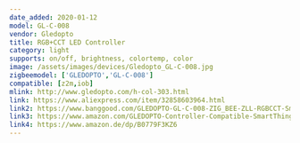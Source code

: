 ```yaml
---
date_added: 2020-01-12
model: GL-C-008
vendor: Gledopto
title: RGB+CCT LED Controller 
category: light
supports: on/off, brightness, colortemp, color
image: /assets/images/devices/Gledopto_GL-C-008.jpg
zigbeemodel: ['GLEDOPTO','GL-C-008']
compatible: [z2m,iob]
mlink: http://www.gledopto.com/h-col-303.html
link: https://www.aliexpress.com/item/32858603964.html
link2: https://www.banggood.com/GLEDOPTO-GL-C-008-ZIG_BEE-ZLL-RGBCCT-Smart-APP-LED-Strip-Controller-Work-With-Home-Kit-Philip-Hub-p-1471007.html
link3: https://www.amazon.com/GLEDOPTO-Controller-Compatible-SmartThings-Lightify/dp/B07R32CS17
link4: https://www.amazon.de/dp/B0779F3KZ6
---
```

